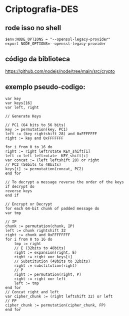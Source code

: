 # Criptografia-DES

## rode isso no shell
 	$env:NODE_OPTIONS = "--openssl-legacy-provider"
 	export NODE_OPTIONS=--openssl-legacy-provider

## código da biblioteca
https://github.com/nodejs/node/tree/main/src/crypto

## exemplo pseudo-codigo:

	var key 
	var keys[16]
	var left, right

	// Generate Keys

	// PC1 (64 bits to 56 bits) 
	key := permutation(key, PC1)
	left := (key rightshift 28) and 0xFFFFFFF
	right := key and 0xFFFFFFF

	for i from 0 to 16 do
	right := right leftrotate KEY_shift[i]
	left := left leftrotate  KEY_shift[i]
	var concat := (left leftshift 28) or right
	// PC2 (56bits to 48bits)
	keys[i] := permutation(concat, PC2)
	end for

	// To decrypt a message reverse the order of the keys
	if decrypt do
	reverse keys
	end if

	// Encrypt or Decrypt
	for each 64-bit chunk of padded message do
	var tmp

	// IP
	chunk := permutation(chunk, IP)
	left := chunk rightshift 32
	right := chunk and 0xFFFFFFFF
	for i from 0 to 16 do
		tmp := right
		// E (32bits to 48bits)
		right := expansion(right, E)
		right := right xor keys[i]
		// Substitution (48bits to 32bits)
		right := substitution(right)
		// P
		right := permutation(right, P)
		right := right xor left
		left := tmp
	end for
	// Concat right and left
	var cipher_chunk := (right leftshift 32) or left
	// FP
	cipher_chunk := permutation(cipher_chunk, FP)
	end for
